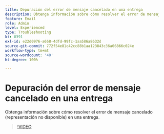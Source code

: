 ```yaml
---
title: Depuración del error de mensaje cancelado en una entrega
description: Obtenga información sobre cómo resolver el error de mensaje cancelado (representación no disponible) en una entrega.
feature: Email
role: Admin
level: Experienced
type: Troubleshooting
kt: 8391
exl-id: e22d0976-a668-4dfd-99fc-1aa586a8632d
source-git-commit: 772f54e81c42cc88b1aa123843c36a06866c024e
workflow-type: tm+mt
source-wordcount: '40'
ht-degree: 100%

---
```


# Depuración del error de mensaje cancelado en una entrega

Obtenga información sobre cómo resolver el error de mensaje cancelado (representación no disponible) en una entrega.

>[!VIDEO](https://video.tv.adobe.com/v/335895?quality=12)

